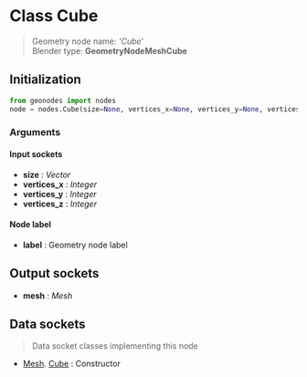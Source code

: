 
# Class Cube

> Geometry node name: _'Cube'_<br>Blender type:  **GeometryNodeMeshCube**

## Initialization


```python
from geonodes import nodes
node = nodes.Cube(size=None, vertices_x=None, vertices_y=None, vertices_z=None, label=None)
```


### Arguments


#### Input sockets



- **size** : _Vector_
- **vertices_x** : _Integer_
- **vertices_y** : _Integer_
- **vertices_z** : _Integer_



#### Node label



- **label** : Geometry node label



## Output sockets



- **mesh** : _Mesh_



## Data sockets

> Data socket classes implementing this node


- [Mesh](aaa). [Cube](bbb) : Constructor


